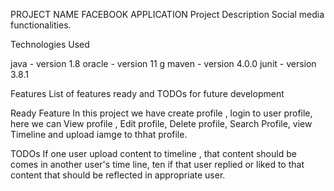 PROJECT NAME
  FACEBOOK APPLICATION
Project Description
  Social media functionalities.

Technologies Used

java - version 1.8
oracle - version 11 g
maven - version 4.0.0
junit - version 3.8.1

Features
List of features ready and TODOs for future development

Ready Feature
  In this project we have create profile , login to user profile, here we can View profile , 
  Edit profile, Delete profile, Search Profile, view Timeline and upload iamge to thhat profile.
  
TODOs
  If one user upload content to timeline , that content should be comes in another user's time line,
  ten if that user replied or liked to that content that should be reflected in appropriate user.




